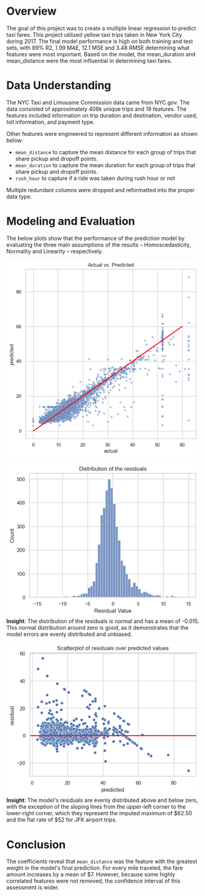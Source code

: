 # Overview 
The goal of this project was to create a multiple linear regression to predict taxi fares. This project utilized yellow taxi trips taken in New York City during 2017. The final model performance is high on both training and test sets, with 89% R2, 1.99 MAE, 12.1 MSE and 3.48 RMSE determining what features were most important. Based on the model, the mean_duration and mean_distance were the most influential in determining taxi fares. 

# Data Understanding
The NYC Taxi and Limousine Commission data came from NYC.gov. The data consisted of approximately 408k unique trips and 18 features. The features included information on trip duration and destination, vendor used, toll information, and payment type. 

Other features were engineered to represent different information as shown below:
- `mean_distance` to capture the mean distance for each group of trips that share pickup and dropoff points.
- `mean_duration` to capture the mean duration for each group of trips that share pickup and dropoff points.
- `rush_hour` to capture if a ride was taken during rush hour or not

Multiple redundant columns were dropped and reformatted into the proper data type.

# Modeling and Evaluation 
The below plots show that the performance of the prediction model by evaluating the three main assumptions of the results – Homoscedasticity, Normality and Linearity – respectively. 

![Plot to show the Homoscedasticity](/Automatidata/images/1.png)
 
![Plot to show the Homoscedasticity](/Automatidata//images/2.png)
**Insight**: The distribution of the residuals is normal and has a mean of -0.015. This normal distribution around zero is good, as it demonstrates that the model errors are evenly distributed and unbiased.

![Plot to show the Homoscedasticity](/Automatidata//images/3.png)
**Insight**: The model's residuals are evenly distributed above and below zero, with the exception of the sloping lines from the upper-left corner to the lower-right corner, which they represent the imputed maximum of \$62.50 and the flat rate of \$52 for JFK airport trips.


# Conclusion
The coefficients reveal that `mean_distance` was the feature with the greatest weight in the model's final prediction. For every mile traveled, the fare amount increases by a mean of $7. However, because some highly correlated features were not removed, the confidence interval of this assessment is wider.


